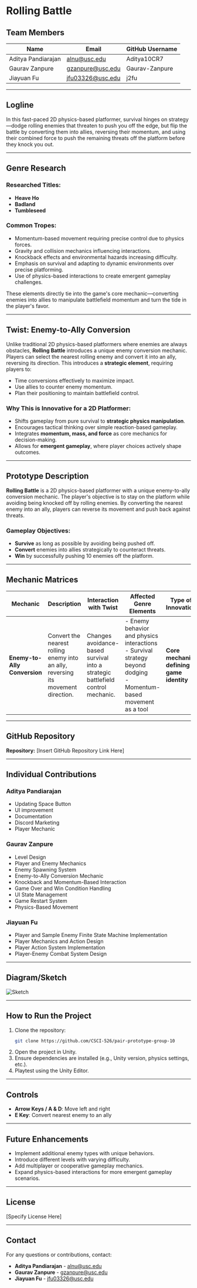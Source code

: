# Rolling Battle

## Team Members

| Name             | Email             | GitHub Username   |
|-----------------|------------------|------------------|
| Aditya Pandiarajan | alnu@usc.edu      | Aditya10CR7       |
| Gaurav Zanpure   | gzanpure@usc.edu   | Gaurav-Zanpure    |
| Jiayuan Fu       | jfu03326@usc.edu   | j2fu              |

---

## Logline

In this fast-paced 2D physics-based platformer, survival hinges on strategy—dodge rolling enemies that threaten to push you off the edge, but flip the battle by converting them into allies, reversing their momentum, and using their combined force to push the remaining threats off the platform before they knock you out.

---

## Genre Research

### Researched Titles:
- **Heave Ho**
- **Badland**
- **Tumbleseed**

### Common Tropes:
- Momentum-based movement requiring precise control due to physics forces.
- Gravity and collision mechanics influencing interactions.
- Knockback effects and environmental hazards increasing difficulty.
- Emphasis on survival and adapting to dynamic environments over precise platforming.
- Use of physics-based interactions to create emergent gameplay challenges.

These elements directly tie into the game's core mechanic—converting enemies into allies to manipulate battlefield momentum and turn the tide in the player's favor.

---

## Twist: Enemy-to-Ally Conversion

Unlike traditional 2D physics-based platformers where enemies are always obstacles, **Rolling Battle** introduces a unique enemy conversion mechanic. Players can select the nearest rolling enemy and convert it into an ally, reversing its direction. This introduces a **strategic element**, requiring players to:
- Time conversions effectively to maximize impact.
- Use allies to counter enemy momentum.
- Plan their positioning to maintain battlefield control.

### Why This is Innovative for a 2D Platformer:
- Shifts gameplay from pure survival to **strategic physics manipulation**.
- Encourages tactical thinking over simple reaction-based gameplay.
- Integrates **momentum, mass, and force** as core mechanics for decision-making.
- Allows for **emergent gameplay**, where player choices actively shape outcomes.

---

## Prototype Description

**Rolling Battle** is a 2D physics-based platformer with a unique enemy-to-ally conversion mechanic. The player's objective is to stay on the platform while avoiding being knocked off by rolling enemies. By converting the nearest enemy into an ally, players can reverse its movement and push back against threats.

### Gameplay Objectives:
- **Survive** as long as possible by avoiding being pushed off.
- **Convert** enemies into allies strategically to counteract threats.
- **Win** by successfully pushing 10 enemies off the platform.

---

## Mechanic Matrices

| Mechanic                  | Description                                              | Interaction with Twist                                      | Affected Genre Elements                                      | Type of Innovation                     |
|---------------------------|----------------------------------------------------------|-------------------------------------------------------------|----------------------------------------------------------------|----------------------------------------|
| **Enemy-to-Ally Conversion** | Convert the nearest rolling enemy into an ally, reversing its movement direction. | Changes avoidance-based survival into a strategic battlefield control mechanic. | - Enemy behavior and physics interactions  <br> - Survival strategy beyond dodging  <br> - Momentum-based movement as a tool | **Core mechanic defining game identity** |


---

## GitHub Repository

**Repository:** [Insert GitHub Repository Link Here]

---

## Individual Contributions

### **Aditya Pandiarajan**
- Updating Space Button
- UI improvement
- Documentation
- Discord Marketing
- Player Mechanic

### **Gaurav Zanpure**
- Level Design
- Player and Enemy Mechanics
- Enemy Spawning System
- Enemy-to-Ally Conversion Mechanic
- Knockback and Momentum-Based Interaction
- Game Over and Win Condition Handling
- UI State Management
- Game Restart System
- Physics-Based Movement

### **Jiayuan Fu**
- Player and Sample Enemy Finite State Machine Implementation
- Player Mechanics and Action Design
- Player Action System Implementation
- Player-Enemy Combat System Design

---

## Diagram/Sketch

![Sketch](Sketch.jpeg)

---

## How to Run the Project

1. Clone the repository:
   ```sh
   git clone https://github.com/CSCI-526/pair-prototype-group-10
   ```
2. Open the project in Unity.
3. Ensure dependencies are installed (e.g., Unity version, physics settings, etc.).
4. Playtest using the Unity Editor.

---

## Controls

- **Arrow Keys / A & D**: Move left and right
- **E Key**: Convert nearest enemy to an ally

---

## Future Enhancements

- Implement additional enemy types with unique behaviors.
- Introduce different levels with varying difficulty.
- Add multiplayer or cooperative gameplay mechanics.
- Expand physics-based interactions for more emergent gameplay scenarios.

---

## License

[Specify License Here]

---

## Contact
For any questions or contributions, contact:
- **Aditya Pandiarajan** - alnu@usc.edu
- **Gaurav Zanpure** - gzanpure@usc.edu
- **Jiayuan Fu** - jfu03326@usc.edu

